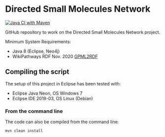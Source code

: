 # Directed Small Molecules Network

[![Java CI with Maven](https://github.com/mkutmon/DirectedSmallMoleculesNetwork/actions/workflows/main.yml/badge.svg)](https://github.com/mkutmon/DirectedSmallMoleculesNetwork/actions/workflows/main.yml)

GitHub repository to work on the Directed Small Molecules Network project.

Minimum System Requirements:
- Java 8 (Eclipse, Neo4j)
- WikiPathways RDF Nov. 2020 [GPML2RDF](https://github.com/wikipathways/GPML2RDF/commit/a16290242450d3933716a3a0d8cff1b64848b83d)

## Compiling the script
The setup of this project in Eclipse has been tested with:
* Eclipse Java Neon, OS Windows 7 
* Eclipse IDE 2019-03, OS Linux (Debian)

### From the command line
The code can also be compiled from the command line:

```shell
mvn clean install
```
